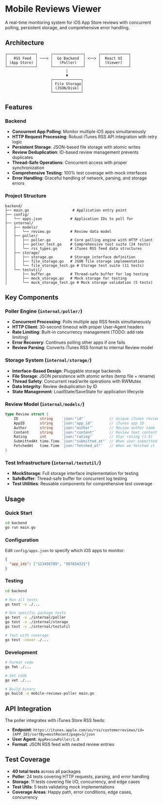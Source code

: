 # Mobile Reviews Viewer

A real-time monitoring system for iOS App Store reviews with concurrent polling, persistent storage, and comprehensive error handling.

## Architecture
```
┌─────────────┐      ┌──────────────┐      ┌─────────────┐
│   RSS Feed  │ ───> │  Go Backend  │ <──> │  React UI   │
│ (App Store) │      │   (Poller)   │      │  (Viewer)   │
└─────────────┘      └──────────────┘      └─────────────┘
                            │
                            ▼
                     ┌─────────────┐
                     │ File Storage│
                     │ (JSON/Disk) │
                     └─────────────┘
```

## Features

### Backend
- **Concurrent App Polling**: Monitor multiple iOS apps simultaneously
- **HTTP Request Processing**: Robust iTunes RSS API integration with retry logic
- **Persistent Storage**: JSON-based file storage with atomic writes
- **Review Deduplication**: ID-based review management prevents duplicates
- **Thread-Safe Operations**: Concurrent access with proper synchronization
- **Comprehensive Testing**: 100% test coverage with mock interfaces
- **Error Handling**: Graceful handling of network, parsing, and storage errors

### Project Structure
```
backend/
├── main.go                    # Application entry point
├── config/
│   └── apps.json             # Application IDs to poll for
├── internal/
│   ├── models/
│   │   └── review.go         # Review data model
│   ├── poller/
│   │   ├── poller.go         # Core polling engine with HTTP client
│   │   ├── poller_test.go    # Comprehensive test suite (24 tests)
│   │   └── rss_types.go      # iTunes RSS feed data structures
│   ├── storage/
│   │   ├── storage.go        # Storage interface definition
│   │   ├── file_storage.go   # JSON file storage implementation
│   │   └── file_storage_test.go # Storage test suite (11 tests)
│   └── testutil/
│       ├── buffer.go         # Thread-safe buffer for log testing
│       ├── mock_storage.go   # Mock storage for testing
│       └── mock_storage_test.go # Mock storage validation (5 tests)
```

## Key Components

### Poller Engine (`internal/poller/`)
- **Concurrent Processing**: Polls multiple app RSS feeds simultaneously
- **HTTP Client**: 30-second timeout with proper User-Agent headers
- **Rate Limiting**: Built-in concurrency management (TODO: add rate limiting)
- **Error Recovery**: Continues polling other apps if one fails
- **Review Parsing**: Converts iTunes RSS format to internal Review model

### Storage System (`internal/storage/`)
- **Interface-Based Design**: Pluggable storage backends
- **File Storage**: JSON persistence with atomic writes (temp file + rename)
- **Thread Safety**: Concurrent read/write operations with RWMutex
- **Data Integrity**: Review deduplication by ID
- **State Management**: LoadState/SaveState for application lifecycle

### Review Model (`internal/models/`)
```go
type Review struct {
    ID          string    `json:"id"`           // Unique iTunes review ID
    AppID       string    `json:"app_id"`       // iTunes app ID
    Author      string    `json:"author"`       // Review author name
    Content     string    `json:"content"`      // Review text content
    Rating      int       `json:"rating"`       // Star rating (1-5)
    SubmittedAt time.Time `json:"submitted_at"` // When user submitted
    FetchedAt   time.Time `json:"fetched_at"`   // When we fetched it
}
```

### Test Infrastructure (`internal/testutil/`)
- **MockStorage**: Full storage interface implementation for testing
- **SafeBuffer**: Thread-safe buffer for concurrent log testing
- **Test Utilities**: Reusable components for comprehensive test coverage

## Usage

### Quick Start
```bash
cd backend
go run main.go
```

### Configuration
Edit `config/apps.json` to specify which iOS apps to monitor:
```json
{
  "app_ids": ["123456789", "987654321"]
}
```

### Testing
```bash
cd backend

# Run all tests
go test -v ./...

# Run specific package tests
go test -v ./internal/poller
go test -v ./internal/storage
go test -v ./internal/testutil

# Test with coverage
go test -cover ./...
```

### Development
```bash
# Format code
go fmt ./...

# Vet code
go vet ./...

# Build binary
go build -o mobile-reviews-poller main.go
```

## API Integration

The poller integrates with iTunes Store RSS feeds:
- **Endpoint**: `https://itunes.apple.com/us/rss/customerreviews/id={APP_ID}/sortBy=mostRecent/page=1/json`
- **User Agent**: `AppReviewPoller/1.0`
- **Format**: JSON RSS feed with nested review entries

## Test Coverage

- **40 total tests** across all packages
- **Poller**: 24 tests covering HTTP requests, parsing, and error handling
- **Storage**: 11 tests covering file I/O, concurrency, and edge cases
- **Test Utils**: 5 tests validating mock implementations
- **Coverage Areas**: Happy path, error conditions, edge cases, concurrency